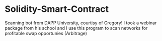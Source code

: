 # Solidity-Smart-Contract
Scanning bot from DAPP University, courtisy of Gregory! I took a webinar package from his school and I use this program to scan networks for profitable swap opportunies (Arbitrage)
